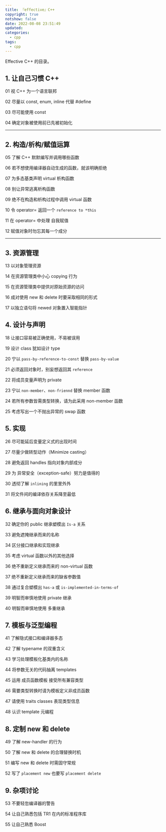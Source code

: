```yaml
---
title: 『effective』C++
copyright: true
notshow: false
date: 2022-08-08 23:51:49
updated:
categories:
  - cpp
tags:
  - cpp
---
```


Effective C++ 的目录。

## 1. 让自己习惯 C++

01 视 C++ 为一个语言联邦

02 尽量以 const, enum, inline 代替 #define

03 尽可能使用 const

04 确定对象被使用前已先被初始化

---

<!-- more -->

## 2. 构造/析构/赋值运算

05 了解 C++ 默默编写并调用哪些函数

06 若不想使用编译器自动生成的函数，就该明确拒绝

07 为多态基类声明 virtual 析构函数

08 别让异常逃离析构函数

09 绝不在构造和析构过程中调用 virtual 函数

10 令 operator= 返回一个 `reference to *this`

11 在 operator= 中处理 自我赋值

12 赋值对象时勿忘其每一个成分

---

## 3. 资源管理

13 以对象管理资源

14 在资源管理类中小心 copying 行为

15 在资源管理类中提供对原始资源的访问

16 成对使用 new 和 delete 时要采取相同的形式

17 以独立语句将 newed 对象置入智能指针

## 4. 设计与声明

18 让接口容易被正确使用，不易被误用

19 设计 class 犹如设计 type

20 宁以 `pass-by-reference-to-const` 替换 `pass-by-value`

21 必须返回对象时，别妄想返回其 `reference`

22 将成员变量声明为 private

23 宁以 `non-member`、`non-friennd` 替换 member 函数

24 若所有参数皆需类型转换，请为此采用 non-member 函数

25 考虑写出一个不抛出异常的 swap 函数

## 5. 实现

26 尽可能延后变量定义式的出现时间

27 尽量少做转型动作（Minimize casting）

28 避免返回 handles 指向对象内部成分

29 为 异常安全（exception-safe）努力是值得的

30 透彻了解 `inlining` 的里里外外

31 将文件间的编译依存关系降至最低

## 6. 继承与面向对象设计

32 确定你的 public 继承塑模出 `Is-a` 关系

33 避免遮掩继承而来的名称

34 区分接口继承和实现继承

35 考虑 virtual 函数以外的其他选择

36 绝不重新定义继承而来的 non-virtual 函数

37 绝不重新定义继承而来的缺省参数值

38 通过复合塑模出 `has-a` 或 `is-implemented-in-terms-of`

39 明智而审慎地使用 private 继承

40 明智而审慎地使用 多重继承

## 7. 模板与泛型编程

41 了解隐式接口和编译器多态

42 了解 typename 的双重含义

43 学习处理模板化基类内的名称

44 将参数无关的代码抽离 templates

45 运用 成员函数模板 接受所有兼容类型

46 需要类型转换时请为模板定义非成员函数

47 请使用 traits classes 表现类型信息

48 认识 template 元编程

## 8. 定制 new 和 delete

49 了解 new-handler 的行为

50 了解 new 和 delete 的合理替换时机

51 编写 new 和 delete 时需固守常规

52 写了 `placement new` 也要写 `placement delete`

## 9. 杂项讨论

53 不要轻忽编译器的警告

54 让自己熟悉包括 TR1 在内的标准程序库

55 让自己熟悉 Boost
